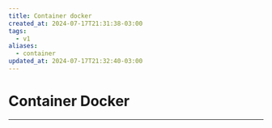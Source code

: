 ```yaml
---
title: Container docker
created_at: 2024-07-17T21:31:38-03:00
tags:
  - v1
aliases:
  - container
updated_at: 2024-07-17T21:32:40-03:00
---
```

# Container Docker
---


